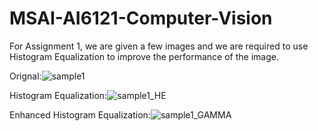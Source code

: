 # MSAI-AI6121-Computer-Vision
For Assignment 1, we are given a few images and we are required to use Histogram Equalization to improve the performance of the image. 

Orignal:![sample1](https://user-images.githubusercontent.com/78581569/215753866-f49bb03b-2a43-4c5b-b8bb-74d0f27b2deb.jpg)

Histogram Equalization:![sample1_HE](https://user-images.githubusercontent.com/78581569/215754038-8aa5d7ff-0ae2-400e-92bd-868010c4af13.jpg)

Enhanced Histogram Equalization:![sample1_GAMMA](https://user-images.githubusercontent.com/78581569/215754111-c7c2cdc8-ed41-4eb0-9772-dfd324b702d0.jpg)

